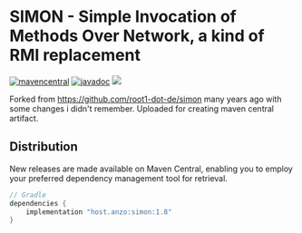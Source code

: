 # SIMON - Simple Invocation of Methods Over Network, a kind of RMI replacement

[![mavencentral](https://img.shields.io/maven-central/v/host.anzo/simon)](https://central.sonatype.com/artifact/host.anzo/simon)
[![javadoc](https://javadoc.io/badge2/host.anzo/simon/javadoc.svg?rnd=)](https://javadoc.io/doc/host.anzo/simon)
![](https://img.shields.io/github/license/AN3Orik/simon)

Forked from https://github.com/root1-dot-de/simon many years ago with some changes i didn't remember.
Uploaded for creating maven central artifact.

## Distribution
New releases are made available on Maven Central, enabling you to employ your preferred dependency management tool for retrieval.

```groovy
// Gradle
dependencies {
    implementation "host.anzo:simon:1.8"
}
```